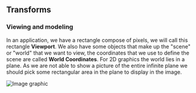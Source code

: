 ## Transforms
### Viewing and modeling
In an application, we have a rectangle compose of pixels, we will call this rectangle **Viewport**. We also have some objects that make up the "scene" or "world" that we want to view, the coordinates that we use to define the scene are called **World Coordinates**. For 2D graphics the world lies in a plane. As we are not able to show a picture of the entire infinite plane we should pick some rectangular area in the plane to display in the image.

![Image graphic](https://github.com/IsraelR1099/pdf/blob/master/images/graphic.png)
